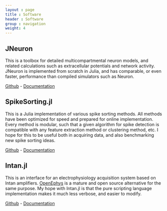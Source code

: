 ```yaml
---
layout : page
title : Software
header : Software
group : navigation
weight: 4
---
```




## JNeuron

This is a toolbox for detailed multicompartmental neuron models, and related calculations such as extracellular potentials and network activity. JNeuron is implemented from scratch in Julia, and has comparable, or even faster, performance than compiled simulators such as Neuron. 

[Github](https://github.com/paulmthompson/JNeuron) - [Documentation](http://jneuron.readthedocs.org/en/latest/)

## SpikeSorting.jl

This is a Julia implementation of various spike sorting methods. All methods have been optimized for speed and prepared for online implementation. Every method is modular, such that a given algorithm for spike detection is compatible with any feature extraction method or clustering method, etc. I hope for this to be useful both in acquiring data, and also benchmarking new spike sorting ideas.

[Github](https://github.com/paulmthompson/SpikeSorting.jl) - [Documentation](http://spikesortingjl.readthedocs.org/en/latest/)

## Intan.jl

This is an interface for an electrophysiology acquisition system based on Intan amplifiers. [OpenEphys](http://www.open-ephys.org/) is a mature and open source alternative for the same purpose. My hope with Intan.jl is that the pure scripting language implementation makes it much less verbose, and easier to modify.

[Github](https://github.com/paulmthompson/Intan.jl) - [Documentation](http://intanjl.readthedocs.org/en/latest/)
